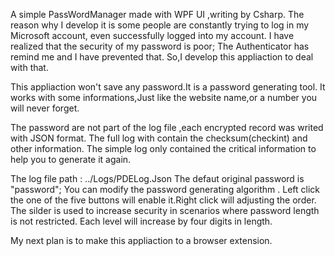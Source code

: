 A simple PassWordManager made with WPF UI ,writing by Csharp.
The reason why I develop it is some people are constantly trying to log in my Microsoft account,
even successfully logged into my account.
I have realized that the security of my password is poor;
The Authenticator has remind me and I have prevented that.
So,I develop this appliaction to deal with that.

This appliaction won't save any password.It is a password generating tool.
It works with some informations,Just like the website name,or a number you will never forget.

The password are not part of the log file ,each encrypted record was writed with JSON format.
The full log with contain the checksum(checkint) and other information.
The simple log only contained the critical information to help you to generate it again.

The log file path : ../Logs/PDELog.Json
The defaut original password is "password";
You can modify the password generating algorithm . 
Left click the one of the five buttons will enable it.Right click will adjusting the order.
The silder is used to increase security in scenarios where password length is not restricted.
Each level will increase by four digits in length.

My next plan is to make this appliaction to a browser extension.
